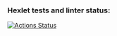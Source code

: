 ### Hexlet tests and linter status:
[![Actions Status](https://github.com/leonidbatoshkin/java-project-71/workflows/hexlet-check/badge.svg)](https://github.com/leonidbatoshkin/java-project-71/actions)